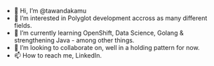- 👋 Hi, I’m @tawandakamu
- 👀 I’m interested in Polyglot development accross as many different fields.
- 🌱 I’m currently learning OpenShift, Data Science, Golang & strengthening Java - among other things.
- 💞️ I’m looking to collaborate on, well in a holding pattern for now.
- 📫 How to reach me, LinkedIn.

<!---
tawandakamu/tawandakamu is a ✨ special ✨ repository because its `README.md` (this file) appears on your GitHub profile.
You can click the Preview link to take a look at your changes.
--->

